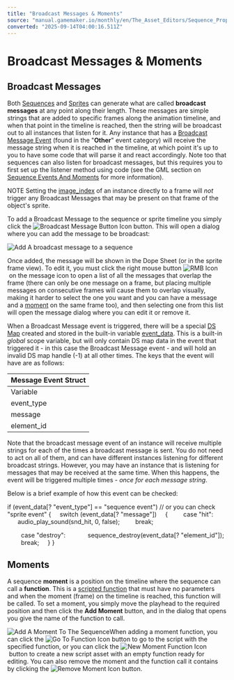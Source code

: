 ```yaml
---
title: "Broadcast Messages & Moments"
source: "manual.gamemaker.io/monthly/en/The_Asset_Editors/Sequence_Properties/Broadcast_Messages.htm"
converted: "2025-09-14T04:00:16.511Z"
---
```


# Broadcast Messages & Moments

## Broadcast Messages

Both [Sequences](../Sequences.md) and [Sprites](../../GameMaker_Language/GML_Reference/Asset_Management/Sprites/Sprites.md) can generate what are called **broadcast messages** at any point along their length. These messages are simple strings that are added to specific frames along the animation timeline, and when that point in the timeline is reached, then the string will be broadcast out to all instances that listen for it. Any instance that has a [Broadcast Message Event](../Object_Properties/Other_Events.md) (found in the "**Other**" event category) will receive the message string when it is reached in the timeline, at which point it's up to you to have some code that will parse it and react accordingly. Note too that sequences can also listen for broadcast messages, but this requires you to first set up the listener method using code (see the GML section on [Sequence Events And Moments](../../GameMaker_Language/GML_Reference/Asset_Management/Sequences/Sequence_Events_Moments_Broadcast.md) for more information).

NOTE Setting the [image\_index](../../GameMaker_Language/GML_Reference/Asset_Management/Sprites/Sprite_Instance_Variables/image_index.md) of an instance directly to a frame will _not_ trigger any Broadcast Messages that may be present on that frame of the object's sprite.

To add a Broadcast Message to the sequence or sprite timeline you simply click the ![Broadcast Message Button Icon](../../assets/Images/Icons/Icon_Broadcast.png) button. This will open a dialog where you can add the message to be broadcast:

![Add A broadcast message to a sequence](../../assets/Images/Asset_Editors/Editor_Sequences_Broadcast.gif)

Once added, the message will be shown in the Dope Sheet (or in the sprite frame view). To edit it, you must click the right mouse button ![RMB Icon](../../assets/Images/Icons/Icon_RMB.png) on the message icon to open a list of all the messages that overlap the frame (there can only be one message on a frame, but placing multiple messages on consecutive frames will cause them to overlap visually, making it harder to select the one you want and you can have a message and a [moment](../../GameMaker_Language/GML_Reference/Asset_Management/Sequences/Sequence_Events_Moments_Broadcast.md) on the same frame too), and then selecting one from this list will open the message dialog where you can edit it or remove it.

When a Broadcast Message event is triggered, there will be a special [DS Map](../../GameMaker_Language/GML_Reference/Data_Structures/DS_Maps/ds_map_create.md) created and stored in the built-in variable [event\_data](../../GameMaker_Language/GML_Reference/Game_Input/Gesture_Input/event_data.md). This is a built-in _global_ scope variable, but will only contain DS map data in the event that triggered it - in this case the Broadcast Message event - and will hold an invalid DS map handle (-1) at all other times. The keys that the event will have are as follows:

| Message Event Struct |
| --- |
| Variable | Type | Description |
| event_type | String | This will be the string "sequence event" for a message sent from a Sequence and "sprite event" for a message sent from a Sprite. |
| message | String | This contains the message string that has been received. |
| element_id | Layer Element ID | This contains the ID of the layer element (sequence/sprite/instance) that fired the message. You can then use this ID value to find out what kind of element generated the message using the function layer_get_element_type and to use the other relevant functions to target it, or perform an action like play a sound, as required. |

Note that the broadcast message event of an instance will receive multiple strings for each of the times a broadcast message is sent. You do not need to act on all of them, and can have different instances listening for different broadcast strings. However, you may have an instance that is listening for messages that may be received at the same time. When this happens, the event will be triggered multiple times - _once for each message string_.

Below is a brief example of how this event can be checked:

if (event\_data\[? "event\_type"\] == "sequence event") // or you can check "sprite event"
{
    switch (event\_data\[? "message"\])
    {
        case "hit":
            audio\_play\_sound(snd\_hit, 0, false);
        break;

        case "destroy":
            sequence\_destroy(event\_data\[? "element\_id"\]);
        break;
    }
}

## Moments

A sequence **moment** is a position on the timeline where the sequence can call a **function**. This is a [scripted function](../../GameMaker_Language/GML_Overview/Script_Functions.md) that must have no parameters and when the moment (frame) on the timeline is reached, this function will be called. To set a moment, you simply move the playhead to the required position and then click the **Add Moment** button, and in the dialog that opens you give the name of the function to call.

![Add A Moment To The Sequence](../../assets/Images/Asset_Editors/Editor_Sequences_AddMoment.gif)When adding a moment function, you can click the ![Go To Function Icon](../../assets/Images/Icons/Icon_GoTo_Function.png) button to go to the script with the specified function, or you can click the ![New Moment Function Icon](../../assets/Images/Icons/Icon_NewMomentFunction.png) button to create a new script asset with an empty function ready for editing. You can also remove the moment and the function call it contains by clicking the ![Remove Moment Icon](../../assets/Images/Icons/Icon_RemoveMoment.png) button.